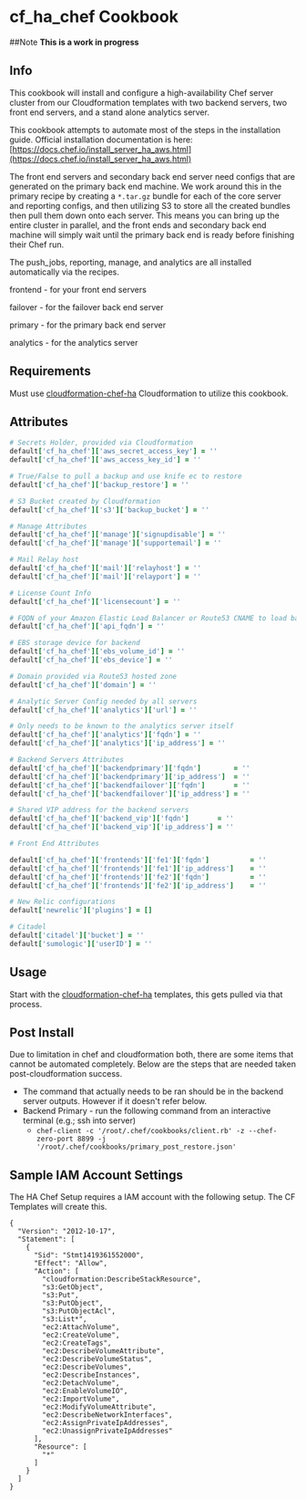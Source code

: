# cf_ha_chef Cookbook
##Note **This is a work in progress**

## Info
This cookbook will install and configure a high-availability Chef server cluster from our Cloudformation templates with two backend servers, two front end servers, and a stand alone analytics server.

This cookbook attempts to automate most of the steps in the installation guide. Official installation documentation is here: [https://docs.chef.io/install_server_ha_aws.html](https://docs.chef.io/install_server_ha_aws.html)

The front end servers and secondary back end server need configs that are generated on the primary back end machine. We work around this in the primary recipe by creating a `*.tar.gz` bundle for each of the core server and reporting configs, and then utilizing S3 to store all the created bundles then pull them down onto each server. This means you can bring up the entire cluster in parallel, and the front ends and secondary back end machine will simply wait until the primary back end is ready before finishing their Chef run.

The push_jobs, reporting, manage, and analytics are all installed automatically via the recipes.

frontend - for your front end servers

failover - for the failover back end server

primary - for the primary back end server

analytics - for the analytics server

## Requirements
Must use [cloudformation-chef-ha](https://github.com/HearstAT/cloudformation-chef-ha) Cloudformation to utilize this cookbook.

## Attributes
```ruby
# Secrets Holder, provided via Cloudformation
default['cf_ha_chef']['aws_secret_access_key'] = ''
default['cf_ha_chef']['aws_access_key_id'] = ''

# True/False to pull a backup and use knife ec to restore
default['cf_ha_chef']['backup_restore'] = ''

# S3 Bucket created by Cloudformation
default['cf_ha_chef']['s3']['backup_bucket'] = ''

# Manage Attributes
default['cf_ha_chef']['manage']['signupdisable'] = ''
default['cf_ha_chef']['manage']['supportemail'] = ''

# Mail Relay host
default['cf_ha_chef']['mail']['relayhost'] = ''
default['cf_ha_chef']['mail']['relayport'] = ''

# License Count Info
default['cf_ha_chef']['licensecount'] = ''

# FQDN of your Amazon Elastic Load Balancer or Route53 CNAME to load balancer DNS
default['cf_ha_chef']['api_fqdn'] = ''

# EBS storage device for backend
default['cf_ha_chef']['ebs_volume_id'] = ''
default['cf_ha_chef']['ebs_device'] = ''

# Domain provided via Route53 hosted zone
default['cf_ha_chef']['domain'] = ''

# Analytic Server Config needed by all servers
default['cf_ha_chef']['analytics']['url'] = ''

# Only needs to be known to the analytics server itself
default['cf_ha_chef']['analytics']['fqdn'] = ''
default['cf_ha_chef']['analytics']['ip_address'] = ''

# Backend Servers Attributes
default['cf_ha_chef']['backendprimary']['fqdn']        = ''
default['cf_ha_chef']['backendprimary']['ip_address']  = ''
default['cf_ha_chef']['backendfailover']['fqdn']       = ''
default['cf_ha_chef']['backendfailover']['ip_address'] = ''

# Shared VIP address for the backend servers
default['cf_ha_chef']['backend_vip']['fqdn']       = ''
default['cf_ha_chef']['backend_vip']['ip_address'] = ''

# Front End Attributes

default['cf_ha_chef']['frontends']['fe1']['fqdn']          = ''
default['cf_ha_chef']['frontends']['fe1']['ip_address']    = ''
default['cf_ha_chef']['frontends']['fe2']['fqdn']          = ''
default['cf_ha_chef']['frontends']['fe2']['ip_address']    = ''

# New Relic configurations
default['newrelic']['plugins'] = []

# Citadel
default['citadel']['bucket'] = ''
default['sumologic']['userID'] = ''
```

## Usage
Start with the [cloudformation-chef-ha](https://github.com/HearstAT/cloudformation-chef-ha) templates, this gets pulled via that process.

## Post Install
Due to limitation in chef and cloudformation both, there are some items that cannot be automated completely. Below are the steps that are needed taken post-cloudformation success.
- The command that actually needs to be ran should be in the backend server outputs. However if it doesn't refer below.
- Backend Primary - run the following command from an interactive terminal (e.g.; ssh into server)
  - `chef-client -c '/root/.chef/cookbooks/client.rb' -z --chef-zero-port 8899 -j '/root/.chef/cookbooks/primary_post_restore.json'`


## Sample IAM Account Settings
The HA Chef Setup requires a IAM account with the following setup. The CF Templates will create this.

```
{
  "Version": "2012-10-17",
  "Statement": [
    {
      "Sid": "Stmt1419361552000",
      "Effect": "Allow",
      "Action": [
        "cloudformation:DescribeStackResource",
        "s3:GetObject",
        "s3:Put",
        "s3:PutObject",
        "s3:PutObjectAcl",
        "s3:List*",
        "ec2:AttachVolume",
        "ec2:CreateVolume",
        "ec2:CreateTags",
        "ec2:DescribeVolumeAttribute",
        "ec2:DescribeVolumeStatus",
        "ec2:DescribeVolumes",
        "ec2:DescribeInstances",
        "ec2:DetachVolume",
        "ec2:EnableVolumeIO",
        "ec2:ImportVolume",
        "ec2:ModifyVolumeAttribute",
        "ec2:DescribeNetworkInterfaces",
        "ec2:AssignPrivateIpAddresses",
        "ec2:UnassignPrivateIpAddresses"
      ],
      "Resource": [
        "*"
      ]
    }
  ]
}
```
